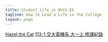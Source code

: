 ```yaml
---
title: Student Life in NYCU EE
tagline: How to Lead a Life in the College
layout: page
---
```

[Hazel the Cat](https://avatars.githubusercontent.com/u/180506977?v=4&size=64)
[113-1 交大電機系 大一上 修課紀錄](https://hazel-1212.github.io/113-1/class)
